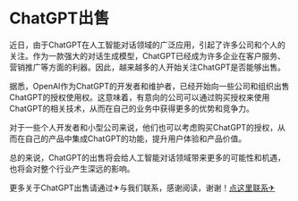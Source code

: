 # ChatGPT出售

近日，由于ChatGPT在人工智能对话领域的广泛应用，引起了许多公司和个人的关注。作为一款强大的对话生成模型，ChatGPT已经成为许多企业在客户服务、营销推广等方面的利器。因此，越来越多的人开始关注ChatGPT是否能够出售。

据悉，OpenAI作为ChatGPT的开发者和维护者，已经开始向一些公司和组织出售ChatGPT的授权使用权。这意味着，有意向的公司可以通过购买授权来使用ChatGPT的相关技术，从而在自己的业务中获得更多的优势和竞争力。

对于一些个人开发者和小型公司来说，他们也可以考虑购买ChatGPT的授权，从而在自己的产品中集成ChatGPT的功能，提升用户体验和产品价值。

总的来说，ChatGPT的出售将会给人工智能对话领域带来更多的可能性和机遇，也将会对整个行业产生深远的影响。

更多关于ChatGPT出售请通过✈与我们联系，感谢阅读，谢谢！[点这里联系✈](https://d.k02.cc)